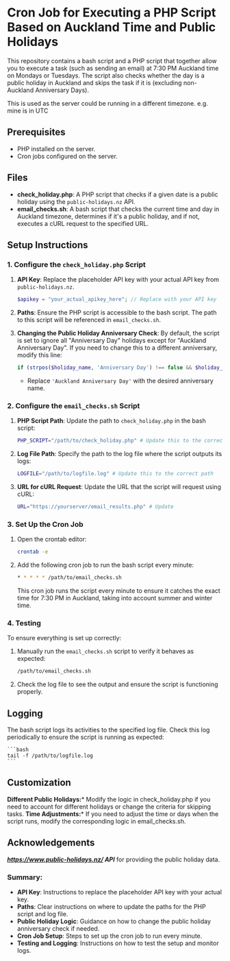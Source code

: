# Cron Job for Executing a PHP Script Based on Auckland Time and Public Holidays

This repository contains a bash script and a PHP script that together allow you to execute a task (such as sending an email) at 7:30 PM Auckland time on Mondays or Tuesdays. The script also checks whether the day is a public holiday in Auckland and skips the task if it is (excluding non-Auckland Anniversary Days).

This is used as the server could be running in a different timezone. e.g. mine is in UTC

## Prerequisites

- PHP installed on the server.
- Cron jobs configured on the server.

## Files

- **check_holiday.php**: A PHP script that checks if a given date is a public holiday using the `public-holidays.nz` API.
- **email_checks.sh**: A bash script that checks the current time and day in Auckland timezone, determines if it's a public holiday, and if not, executes a cURL request to the specified URL.

## Setup Instructions

### 1. Configure the `check_holiday.php` Script

1. **API Key**: Replace the placeholder API key with your actual API key from `public-holidays.nz`.

    ```php
    $apikey = "your_actual_apikey_here"; // Replace with your API key
    ```

2. **Paths**: Ensure the PHP script is accessible to the bash script. The path to this script will be referenced in `email_checks.sh`.

3. **Changing the Public Holiday Anniversary Check**: By default, the script is set to ignore all "Anniversary Day" holidays except for "Auckland Anniversary Day". If you need to change this to a different anniversary, modify this line:

    ```php
    if (strpos($holiday_name, 'Anniversary Day') !== false && $holiday_name !== 'Auckland Anniversary Day') {
    ```

    - Replace `'Auckland Anniversary Day'` with the desired anniversary name.

### 2. Configure the `email_checks.sh` Script

1. **PHP Script Path**: Update the path to `check_holiday.php` in the bash script:

    ```bash
    PHP_SCRIPT="/path/to/check_holiday.php" # Update this to the correct path
    ```

2. **Log File Path**: Specify the path to the log file where the script outputs its logs:

    ```bash
    LOGFILE="/path/to/logfile.log" # Update this to the correct path
    ```

3. **URL for cURL Request**: Update the URL that the script will request using cURL:

    ```bash
    URL="https://yourserver/email_results.php" # Update 
    ```

### 3. Set Up the Cron Job

1. Open the crontab editor:

    ```bash
    crontab -e
    ```

2. Add the following cron job to run the bash script every minute:

    ```bash
    * * * * * /path/to/email_checks.sh
    ```

    This cron job runs the script every minute to ensure it catches the exact time for 7:30 PM in Auckland, taking into account summer and winter time.

### 4. Testing

To ensure everything is set up correctly:

1. Manually run the `email_checks.sh` script to verify it behaves as expected:

    ```bash
    /path/to/email_checks.sh
    ```

2. Check the log file to see the output and ensure the script is functioning properly.

## Logging

The bash script logs its activities to the specified log file. Check this log periodically to ensure the script is running as expected:

    ```bash
    tail -f /path/to/logfile.log
    ```

## Customization
**Different Public Holidays:*** Modify the logic in check_holiday.php if you need to account for different holidays or change the criteria for skipping tasks.
**Time Adjustments:*** If you need to adjust the time or days when the script runs, modify the corresponding logic in email_checks.sh.

## Acknowledgements
***https://www.public-holidays.nz/ API*** for providing the public holiday data.


### Summary:

- **API Key**: Instructions to replace the placeholder API key with your actual key.
- **Paths**: Clear instructions on where to update the paths for the PHP script and log file.
- **Public Holiday Logic**: Guidance on how to change the public holiday anniversary check if needed.
- **Cron Job Setup**: Steps to set up the cron job to run every minute.
- **Testing and Logging**: Instructions on how to test the setup and monitor logs.


